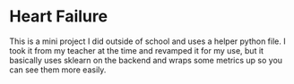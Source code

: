 # Heart Failure

This is a mini project I did outside of school and uses a helper python file. I took it from my teacher at the time and revamped it for my use, but it basically uses sklearn on the backend and wraps some metrics up so you can see them more easily.




